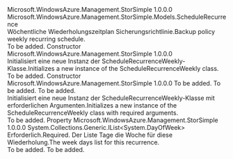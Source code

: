 <Type Name="ScheduleRecurrenceWeekly" FullName="Microsoft.WindowsAzure.Management.StorSimple.Models.ScheduleRecurrenceWeekly">
  <TypeSignature Language="C#" Value="public class ScheduleRecurrenceWeekly : Microsoft.WindowsAzure.Management.StorSimple.Models.ScheduleRecurrence" />
  <TypeSignature Language="ILAsm" Value=".class public auto ansi beforefieldinit ScheduleRecurrenceWeekly extends Microsoft.WindowsAzure.Management.StorSimple.Models.ScheduleRecurrence" />
  <TypeSignature Language="DocId" Value="T:Microsoft.WindowsAzure.Management.StorSimple.Models.ScheduleRecurrenceWeekly" />
  <TypeSignature Language="VB.NET" Value="Public Class ScheduleRecurrenceWeekly&#xA;Inherits ScheduleRecurrence" />
  <TypeSignature Language="F#" Value="type ScheduleRecurrenceWeekly = class&#xA;    inherit ScheduleRecurrence" />
  <AssemblyInfo>
    <AssemblyName>Microsoft.WindowsAzure.Management.StorSimple</AssemblyName>
    <AssemblyVersion>1.0.0.0</AssemblyVersion>
  </AssemblyInfo>
  <Base>
    <BaseTypeName>Microsoft.WindowsAzure.Management.StorSimple.Models.ScheduleRecurrence</BaseTypeName>
  </Base>
  <Interfaces />
  <Docs>
    <summary>
            <span data-ttu-id="b2136-101">Wöchentliche Wiederholungszeitplan Sicherungsrichtlinie.</span><span class="sxs-lookup"><span data-stu-id="b2136-101">Backup policy weekly recurring schedule.</span></span>
            </summary>
    <remarks>To be added.</remarks>
  </Docs>
  <Members>
    <Member MemberName=".ctor">
      <MemberSignature Language="C#" Value="public ScheduleRecurrenceWeekly ();" />
      <MemberSignature Language="ILAsm" Value=".method public hidebysig specialname rtspecialname instance void .ctor() cil managed" />
      <MemberSignature Language="DocId" Value="M:Microsoft.WindowsAzure.Management.StorSimple.Models.ScheduleRecurrenceWeekly.#ctor" />
      <MemberSignature Language="VB.NET" Value="Public Sub New ()" />
      <MemberType>Constructor</MemberType>
      <AssemblyInfo>
        <AssemblyName>Microsoft.WindowsAzure.Management.StorSimple</AssemblyName>
        <AssemblyVersion>1.0.0.0</AssemblyVersion>
      </AssemblyInfo>
      <Parameters />
      <Docs>
        <summary>
            <span data-ttu-id="b2136-102">Initialisiert eine neue Instanz der ScheduleRecurrenceWeekly-Klasse.</span><span class="sxs-lookup"><span data-stu-id="b2136-102">Initializes a new instance of the ScheduleRecurrenceWeekly class.</span></span>
            </summary>
        <remarks>To be added.</remarks>
      </Docs>
    </Member>
    <Member MemberName=".ctor">
      <MemberSignature Language="C#" Value="public ScheduleRecurrenceWeekly (System.Collections.Generic.List&lt;DayOfWeek&gt; weekDays, Microsoft.WindowsAzure.Management.StorSimple.Models.RecurrenceType recurrenceType, int recurrenceValue);" />
      <MemberSignature Language="ILAsm" Value=".method public hidebysig specialname rtspecialname instance void .ctor(class System.Collections.Generic.List`1&lt;valuetype System.DayOfWeek&gt; weekDays, valuetype Microsoft.WindowsAzure.Management.StorSimple.Models.RecurrenceType recurrenceType, int32 recurrenceValue) cil managed" />
      <MemberSignature Language="DocId" Value="M:Microsoft.WindowsAzure.Management.StorSimple.Models.ScheduleRecurrenceWeekly.#ctor(System.Collections.Generic.List{System.DayOfWeek},Microsoft.WindowsAzure.Management.StorSimple.Models.RecurrenceType,System.Int32)" />
      <MemberSignature Language="F#" Value="new Microsoft.WindowsAzure.Management.StorSimple.Models.ScheduleRecurrenceWeekly : System.Collections.Generic.List&lt;DayOfWeek&gt; * Microsoft.WindowsAzure.Management.StorSimple.Models.RecurrenceType * int -&gt; Microsoft.WindowsAzure.Management.StorSimple.Models.ScheduleRecurrenceWeekly" Usage="new Microsoft.WindowsAzure.Management.StorSimple.Models.ScheduleRecurrenceWeekly (weekDays, recurrenceType, recurrenceValue)" />
      <MemberType>Constructor</MemberType>
      <AssemblyInfo>
        <AssemblyName>Microsoft.WindowsAzure.Management.StorSimple</AssemblyName>
        <AssemblyVersion>1.0.0.0</AssemblyVersion>
      </AssemblyInfo>
      <Parameters>
        <Parameter Name="weekDays" Type="System.Collections.Generic.List&lt;System.DayOfWeek&gt;" />
        <Parameter Name="recurrenceType" Type="Microsoft.WindowsAzure.Management.StorSimple.Models.RecurrenceType" />
        <Parameter Name="recurrenceValue" Type="System.Int32" />
      </Parameters>
      <Docs>
        <param name="weekDays">To be added.</param>
        <param name="recurrenceType">To be added.</param>
        <param name="recurrenceValue">To be added.</param>
        <summary>
            <span data-ttu-id="b2136-103">Initialisiert eine neue Instanz der ScheduleRecurrenceWeekly-Klasse mit erforderlichen Argumenten.</span><span class="sxs-lookup"><span data-stu-id="b2136-103">Initializes a new instance of the ScheduleRecurrenceWeekly class with required arguments.</span></span>
            </summary>
        <remarks>To be added.</remarks>
      </Docs>
    </Member>
    <Member MemberName="WeekDays">
      <MemberSignature Language="C#" Value="public System.Collections.Generic.IList&lt;DayOfWeek&gt; WeekDays { get; set; }" />
      <MemberSignature Language="ILAsm" Value=".property instance class System.Collections.Generic.IList`1&lt;valuetype System.DayOfWeek&gt; WeekDays" />
      <MemberSignature Language="DocId" Value="P:Microsoft.WindowsAzure.Management.StorSimple.Models.ScheduleRecurrenceWeekly.WeekDays" />
      <MemberSignature Language="VB.NET" Value="Public Property WeekDays As IList(Of DayOfWeek)" />
      <MemberSignature Language="F#" Value="member this.WeekDays : System.Collections.Generic.IList&lt;DayOfWeek&gt; with get, set" Usage="Microsoft.WindowsAzure.Management.StorSimple.Models.ScheduleRecurrenceWeekly.WeekDays" />
      <MemberType>Property</MemberType>
      <AssemblyInfo>
        <AssemblyName>Microsoft.WindowsAzure.Management.StorSimple</AssemblyName>
        <AssemblyVersion>1.0.0.0</AssemblyVersion>
      </AssemblyInfo>
      <ReturnValue>
        <ReturnType>System.Collections.Generic.IList&lt;System.DayOfWeek&gt;</ReturnType>
      </ReturnValue>
      <Docs>
        <summary>
            <span data-ttu-id="b2136-104">Erforderlich.</span><span class="sxs-lookup"><span data-stu-id="b2136-104">Required.</span></span> <span data-ttu-id="b2136-105">Der Liste Tage die Woche für diese Wiederholung.</span><span class="sxs-lookup"><span data-stu-id="b2136-105">The week days list for this recurrence.</span></span>
            </summary>
        <value>To be added.</value>
        <remarks>To be added.</remarks>
      </Docs>
    </Member>
  </Members>
</Type>